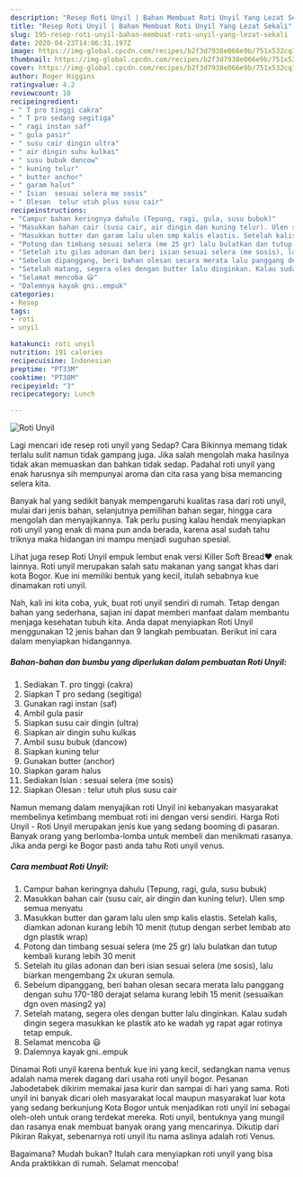 ```yaml
---
description: "Resep Roti Unyil | Bahan Membuat Roti Unyil Yang Lezat Sekali"
title: "Resep Roti Unyil | Bahan Membuat Roti Unyil Yang Lezat Sekali"
slug: 195-resep-roti-unyil-bahan-membuat-roti-unyil-yang-lezat-sekali
date: 2020-04-23T14:06:31.197Z
image: https://img-global.cpcdn.com/recipes/b2f3d7938e066e9b/751x532cq70/roti-unyil-foto-resep-utama.jpg
thumbnail: https://img-global.cpcdn.com/recipes/b2f3d7938e066e9b/751x532cq70/roti-unyil-foto-resep-utama.jpg
cover: https://img-global.cpcdn.com/recipes/b2f3d7938e066e9b/751x532cq70/roti-unyil-foto-resep-utama.jpg
author: Roger Higgins
ratingvalue: 4.2
reviewcount: 10
recipeingredient:
- " T pro tinggi cakra"
- " T pro sedang segitiga"
- " ragi instan saf"
- " gula pasir"
- " susu cair dingin ultra"
- " air dingin suhu kulkas"
- " susu bubuk dancow"
- " kuning telur"
- " butter anchor"
- " garam halus"
- " Isian  sesuai selera me sosis"
- " Olesan  telur utuh plus susu cair"
recipeinstructions:
- "Campur bahan keringnya dahulu (Tepung, ragi, gula, susu bubuk)"
- "Masukkan bahan cair (susu cair, air dingin dan kuning telur). Ulen smp semua menyatu"
- "Masukkan butter dan garam lalu ulen smp kalis elastis. Setelah kalis, diamkan adonan kurang lebih 10 menit (tutup dengan serbet lembab ato dgn plastik wrap)"
- "Potong dan timbang sesuai selera (me 25 gr) lalu bulatkan dan tutup kembali kurang lebih 30 menit"
- "Setelah itu gilas adonan dan beri isian sesuai selera (me sosis), lalu biarkan mengembang 2x ukuran semula."
- "Sebelum dipanggang, beri bahan olesan secara merata lalu panggang dengan suhu 170-180 derajat selama kurang lebih 15 menit (sesuaikan dgn oven masing2 ya)"
- "Setelah matang, segera oles dengan butter lalu dinginkan. Kalau sudah dingin segera masukkan ke plastik ato ke wadah yg rapat agar rotinya tetap empuk."
- "Selamat mencoba 😃"
- "Dalemnya kayak gni..empuk"
categories:
- Resep
tags:
- roti
- unyil

katakunci: roti unyil 
nutrition: 191 calories
recipecuisine: Indonesian
preptime: "PT33M"
cooktime: "PT38M"
recipeyield: "3"
recipecategory: Lunch

---
```



![Roti Unyil](https://img-global.cpcdn.com/recipes/b2f3d7938e066e9b/751x532cq70/roti-unyil-foto-resep-utama.jpg)

Lagi mencari ide resep roti unyil yang Sedap? Cara Bikinnya memang tidak terlalu sulit namun tidak gampang juga. Jika salah mengolah maka hasilnya tidak akan memuaskan dan bahkan tidak sedap. Padahal roti unyil yang enak harusnya sih mempunyai aroma dan cita rasa yang bisa memancing selera kita.

Banyak hal yang sedikit banyak mempengaruhi kualitas rasa dari roti unyil, mulai dari jenis bahan, selanjutnya pemilihan bahan segar, hingga cara mengolah dan menyajikannya. Tak perlu pusing kalau hendak menyiapkan roti unyil yang enak di mana pun anda berada, karena asal sudah tahu triknya maka hidangan ini mampu menjadi suguhan spesial.

Lihat juga resep Roti Unyil empuk lembut enak versi Killer Soft Bread❤️ enak lainnya. Roti unyil merupakan salah satu makanan yang sangat khas dari kota Bogor. Kue ini memiliki bentuk yang kecil, itulah sebabnya kue dinamakan roti unyil.


Nah, kali ini kita coba, yuk, buat roti unyil sendiri di rumah. Tetap dengan bahan yang sederhana, sajian ini dapat memberi manfaat dalam membantu menjaga kesehatan tubuh kita. Anda dapat menyiapkan Roti Unyil menggunakan 12 jenis bahan dan 9 langkah pembuatan. Berikut ini cara dalam menyiapkan hidangannya.

<!--inarticleads1-->

##### Bahan-bahan dan bumbu yang diperlukan dalam pembuatan Roti Unyil:

1. Sediakan  T. pro tinggi (cakra)
1. Siapkan  T pro sedang (segitiga)
1. Gunakan  ragi instan (saf)
1. Ambil  gula pasir
1. Siapkan  susu cair dingin (ultra)
1. Siapkan  air dingin suhu kulkas
1. Ambil  susu bubuk (dancow)
1. Siapkan  kuning telur
1. Gunakan  butter (anchor)
1. Siapkan  garam halus
1. Sediakan  Isian : sesuai selera (me sosis)
1. Siapkan  Olesan : telur utuh plus susu cair


Namun memang dalam menyajikan roti Unyil ini kebanyakan masyarakat membelinya ketimbang membuat roti ini dengan versi sendiri. Harga Roti Unyil - Roti Unyil merupakan jenis kue yang sedang booming di pasaran. Banyak orang yang berlomba-lomba untuk membeli dan menikmati rasanya. Jika anda pergi ke Bogor pasti anda tahu Roti unyil venus. 

<!--inarticleads2-->

##### Cara membuat Roti Unyil:

1. Campur bahan keringnya dahulu (Tepung, ragi, gula, susu bubuk)
1. Masukkan bahan cair (susu cair, air dingin dan kuning telur). Ulen smp semua menyatu
1. Masukkan butter dan garam lalu ulen smp kalis elastis. Setelah kalis, diamkan adonan kurang lebih 10 menit (tutup dengan serbet lembab ato dgn plastik wrap)
1. Potong dan timbang sesuai selera (me 25 gr) lalu bulatkan dan tutup kembali kurang lebih 30 menit
1. Setelah itu gilas adonan dan beri isian sesuai selera (me sosis), lalu biarkan mengembang 2x ukuran semula.
1. Sebelum dipanggang, beri bahan olesan secara merata lalu panggang dengan suhu 170-180 derajat selama kurang lebih 15 menit (sesuaikan dgn oven masing2 ya)
1. Setelah matang, segera oles dengan butter lalu dinginkan. Kalau sudah dingin segera masukkan ke plastik ato ke wadah yg rapat agar rotinya tetap empuk.
1. Selamat mencoba 😃
1. Dalemnya kayak gni..empuk


Dinamai Roti unyil karena bentuk kue ini yang kecil, sedangkan nama venus adalah nama merek dagang dari usaha roti unyil bogor. Pesanan Jabodetabek dikirim memakai jasa kurir dan sampai di hari yang sama. Roti unyil ini banyak dicari oleh masyarakat local maupun masyarakat luar kota yang sedang berkunjung Kota Bogor untuk menjadikan roti unyil ini sebagai oleh-oleh untuk orang terdekat mereka. Roti unyil, bentuknya yang mungil dan rasanya enak membuat banyak orang yang mencarinya. Dikutip dari Pikiran Rakyat, sebenarnya roti unyil itu nama aslinya adalah roti Venus. 

Bagaimana? Mudah bukan? Itulah cara menyiapkan roti unyil yang bisa Anda praktikkan di rumah. Selamat mencoba!
